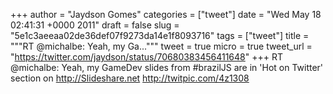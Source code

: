 
+++
author = "Jaydson Gomes"
categories = ["tweet"]
date = "Wed May 18 02:41:31 +0000 2011"
draft = false
slug = "5e1c3aeeaa02de36def07f9273da14e1f8093716"
tags = ["tweet"]
title = """RT @michalbe: Yeah, my Ga..."""
tweet = true
micro = true
tweet_url = "https://twitter.com/jaydson/status/70680383456411648"
+++
RT @michalbe: Yeah, my GameDev slides from #brazilJS are in 'Hot on Twitter' section on http://Slideshare.net http://twitpic.com/4z1308
